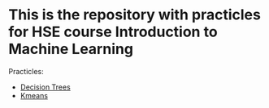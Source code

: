 # This is the repository with practicles for HSE course Introduction to Machine Learning

Practicles:
* [Decision Trees](https://github.com/deniskapel/ml_practicles/tree/master/practicle1)
* [Kmeans](https://github.com/deniskapel/ml_practicles)
